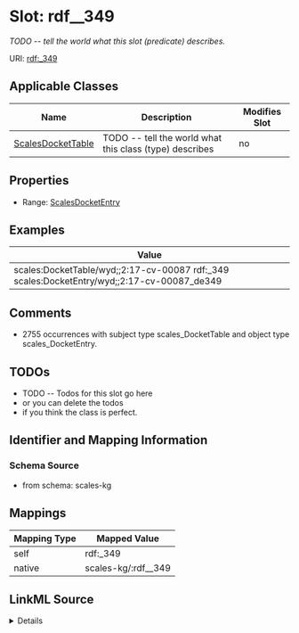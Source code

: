 

# Slot: rdf__349


_TODO -- tell the world what this slot (predicate) describes._





URI: [rdf:_349](http://www.w3.org/1999/02/22-rdf-syntax-ns#_349)



<!-- no inheritance hierarchy -->





## Applicable Classes

| Name | Description | Modifies Slot |
| --- | --- | --- |
| [ScalesDocketTable](../classes/ScalesDocketTable.md) | TODO -- tell the world what this class (type) describes |  no  |







## Properties

* Range: [ScalesDocketEntry](../classes/ScalesDocketEntry.md)






## Examples

| Value |
| --- |
| scales:DocketTable/wyd;;2:17-cv-00087 rdf:_349 scales:DocketEntry/wyd;;2:17-cv-00087_de349 |

## Comments

* 2755 occurrences with subject type scales_DocketTable and object type scales_DocketEntry.

## TODOs

* TODO -- Todos for this slot go here
* or you can delete the todos
* if you think the class is perfect.

## Identifier and Mapping Information







### Schema Source


* from schema: scales-kg




## Mappings

| Mapping Type | Mapped Value |
| ---  | ---  |
| self | rdf:_349 |
| native | scales-kg/:rdf__349 |




## LinkML Source

<details>
```yaml
name: rdf__349
description: TODO -- tell the world what this slot (predicate) describes.
todos:
- TODO -- Todos for this slot go here
- or you can delete the todos
- if you think the class is perfect.
comments:
- 2755 occurrences with subject type scales_DocketTable and object type scales_DocketEntry.
examples:
- value: scales:DocketTable/wyd;;2:17-cv-00087 rdf:_349 scales:DocketEntry/wyd;;2:17-cv-00087_de349
from_schema: scales-kg
rank: 1000
slot_uri: rdf:_349
alias: rdf__349
domain_of:
- scales_DocketTable
range: scales_DocketEntry

```
</details>